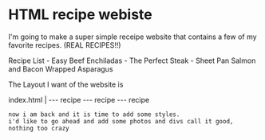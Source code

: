 # HTML recipe webiste

I'm going to make a super simple receipe website that contains a few of my favorite recipes. (REAL RECIPES!!)

Recipe List
    - Easy Beef Enchiladas
    - The Perfect Steak
    - Sheet Pan Salmon and Bacon Wrapped Asparagus

The Layout I want of the website is

index.html
    |
    --- recipe
    --- recipe
    --- recipe


    now i am back and it is time to add some styles.
    i'd like to go ahead and add some photos and divs call it good, nothing too crazy